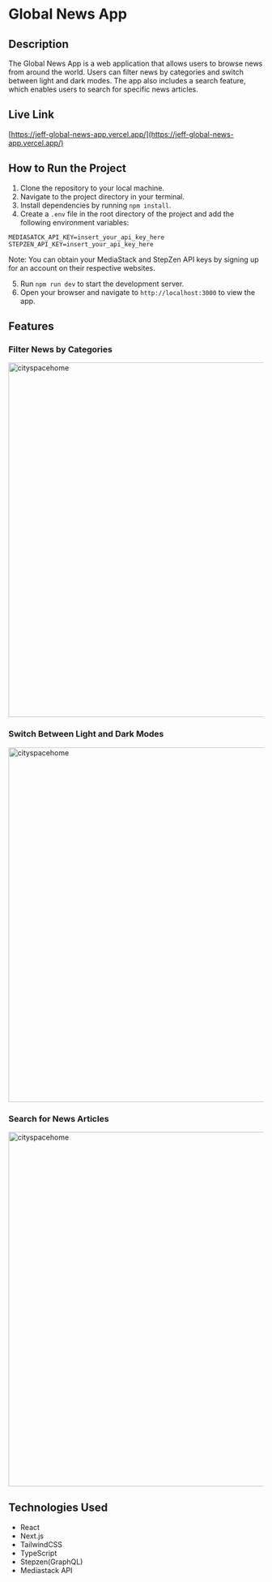 # Global News App

## Description

The Global News App is a web application that allows users to browse news from around the world. Users can filter news by categories and switch between light and dark modes. The app also includes a search feature, which enables users to search for specific news articles.

## Live Link

[https://jeff-global-news-app.vercel.app/](https://jeff-global-news-app.vercel.app/)

## How to Run the Project

1. Clone the repository to your local machine.
2. Navigate to the project directory in your terminal.
3. Install dependencies by running `npm install`.
4. Create a `.env` file in the root directory of the project and add the following environment variables:

````
MEDIASATCK_API_KEY=insert_your_api_key_here
STEPZEN_API_KEY=insert_your_api_key_here
````

Note: You can obtain your MediaStack and StepZen API keys by signing up for an account on their respective websites.

5. Run `npm run dev` to start the development server.
6. Open your browser and navigate to `http://localhost:3000` to view the app.

## Features

### Filter News by Categories

<img width="700" alt="cityspacehome" src="./app/assets/demo1.gif">

### Switch Between Light and Dark Modes

<img width="700" alt="cityspacehome" src="./app/assets/demo2.gif">

### Search for News Articles

<img width="700" alt="cityspacehome" src="./app/assets/demo3.gif">

## Technologies Used

- React
- Next.js
- TailwindCSS
- TypeScript
- Stepzen(GraphQL)
- Mediastack API
